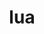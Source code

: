 ---
title: "lua"
layout: cache
categories: [package, v0.18.1]
meta: {"versions": ["5.3.5"], "compilers": ["gcc@=7.3.1", "gcc@=7.5.0"], "oss": ["amzn2", "ubuntu18.04"], "platforms": ["linux"], "targets": ["aarch64", "graviton2", "x86_64", "x86_64_v3", "x86_64_v4"], "stacks": ["aws-isc", "aws-isc-aarch64", "e4s", "radiuss", "root", "tutorial"], "num_specs": 5, "num_specs_by_stack": {"e4s": 1, "tutorial": 1, "radiuss": 1, "root": 5, "aws-isc": 2, "aws-isc-aarch64": 2}}
spec_details: [{"hash": "w26r5kvplnwfrua2rks7kb7dt3trk6yf", "compiler": "gcc@=7.5.0", "versions": ["5.3.5"], "os": "ubuntu18.04", "platform": "linux", "target": "x86_64", "variants": ["fetcher=curl", "~pcfile", "+shared"], "stacks": ["e4s", "tutorial", "radiuss", "root"], "size": "-", "tarball": "https://binaries.spack.io/v0.18.1/build_cache/linux-ubuntu18.04-x86_64/gcc-7.5.0/lua-5.3.5/linux-ubuntu18.04-x86_64-gcc-7.5.0-lua-5.3.5-w26r5kvplnwfrua2rks7kb7dt3trk6yf.spack"}, {"hash": "lo2oo7ablp27gjmirj7ajhgvk3o3jvjz", "compiler": "gcc@=7.3.1", "versions": ["5.3.5"], "os": "amzn2", "platform": "linux", "target": "x86_64_v3", "variants": ["fetcher=curl", "~pcfile", "+shared"], "stacks": ["aws-isc", "root"], "size": "-", "tarball": "https://binaries.spack.io/v0.18.1/build_cache/linux-amzn2-x86_64_v3/gcc-7.3.1/lua-5.3.5/linux-amzn2-x86_64_v3-gcc-7.3.1-lua-5.3.5-lo2oo7ablp27gjmirj7ajhgvk3o3jvjz.spack"}, {"hash": "x66o2rpgra7jdjet3uzfvrqyxc5pf4zm", "compiler": "gcc@=7.3.1", "versions": ["5.3.5"], "os": "amzn2", "platform": "linux", "target": "aarch64", "variants": ["fetcher=curl", "~pcfile", "+shared"], "stacks": ["aws-isc-aarch64", "root"], "size": "-", "tarball": "https://binaries.spack.io/v0.18.1/build_cache/linux-amzn2-aarch64/gcc-7.3.1/lua-5.3.5/linux-amzn2-aarch64-gcc-7.3.1-lua-5.3.5-x66o2rpgra7jdjet3uzfvrqyxc5pf4zm.spack"}, {"hash": "4qde7o5cvt7j6nfqfnbb7krfhz2kx5q4", "compiler": "gcc@=7.3.1", "versions": ["5.3.5"], "os": "amzn2", "platform": "linux", "target": "x86_64_v4", "variants": ["fetcher=curl", "~pcfile", "+shared"], "stacks": ["aws-isc", "root"], "size": "-", "tarball": "https://binaries.spack.io/v0.18.1/build_cache/linux-amzn2-x86_64_v4/gcc-7.3.1/lua-5.3.5/linux-amzn2-x86_64_v4-gcc-7.3.1-lua-5.3.5-4qde7o5cvt7j6nfqfnbb7krfhz2kx5q4.spack"}, {"hash": "uz7ygyqxgirrlgaai7w4milhsv2iftjb", "compiler": "gcc@=7.3.1", "versions": ["5.3.5"], "os": "amzn2", "platform": "linux", "target": "graviton2", "variants": ["fetcher=curl", "~pcfile", "+shared"], "stacks": ["aws-isc-aarch64", "root"], "size": "-", "tarball": "https://binaries.spack.io/v0.18.1/build_cache/linux-amzn2-graviton2/gcc-7.3.1/lua-5.3.5/linux-amzn2-graviton2-gcc-7.3.1-lua-5.3.5-uz7ygyqxgirrlgaai7w4milhsv2iftjb.spack"}]
---